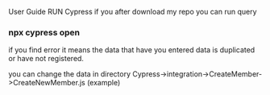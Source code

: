 User Guide RUN Cypress
if you after download my repo you can run query
### npx cypress open

if you find error it means the data that have you entered data is duplicated or have not registered.

you can change the data in directory Cypress->integration->CreateMember->CreateNewMember.js (example)